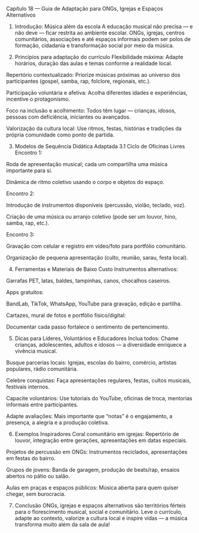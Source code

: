 Capítulo 18 — Guia de Adaptação para ONGs, Igrejas e Espaços Alternativos
1. Introdução: Música além da escola
A educação musical não precisa — e não deve — ficar restrita ao ambiente escolar. ONGs, igrejas, centros comunitários, associações e até espaços informais podem ser polos de formação, cidadania e transformação social por meio da música.

2. Princípios para adaptação do currículo
Flexibilidade máxima: Adapte horários, duração das aulas e temas conforme a realidade local.

Repertório contextualizado: Priorize músicas próximas ao universo dos participantes (gospel, samba, rap, folclore, regionais, etc.).

Participação voluntária e afetiva: Acolha diferentes idades e experiências, incentive o protagonismo.

Foco na inclusão e acolhimento: Todos têm lugar — crianças, idosos, pessoas com deficiência, iniciantes ou avançados.

Valorização da cultura local: Use ritmos, festas, histórias e tradições da própria comunidade como ponto de partida.

3. Modelos de Sequência Didática Adaptada
3.1 Ciclo de Oficinas Livres
Encontro 1:

Roda de apresentação musical; cada um compartilha uma música importante para si.

Dinâmica de ritmo coletivo usando o corpo e objetos do espaço.

Encontro 2:

Introdução de instrumentos disponíveis (percussão, violão, teclado, voz).

Criação de uma música ou arranjo coletivo (pode ser um louvor, hino, samba, rap, etc.).

Encontro 3:

Gravação com celular e registro em vídeo/foto para portfólio comunitário.

Organização de pequena apresentação (culto, reunião, sarau, festa local).

4. Ferramentas e Materiais de Baixo Custo
Instrumentos alternativos:

Garrafas PET, latas, baldes, tampinhas, canos, chocalhos caseiros.

Apps gratuitos:

BandLab, TikTok, WhatsApp, YouTube para gravação, edição e partilha.

Cartazes, mural de fotos e portfólio físico/digital:

Documentar cada passo fortalece o sentimento de pertencimento.

5. Dicas para Líderes, Voluntários e Educadores
Inclua todos: Chame crianças, adolescentes, adultos e idosos — a diversidade enriquece a vivência musical.

Busque parcerias locais: Igrejas, escolas do bairro, comércio, artistas populares, rádio comunitária.

Celebre conquistas: Faça apresentações regulares, festas, cultos musicais, festivais internos.

Capacite voluntários: Use tutoriais do YouTube, oficinas de troca, mentorias informais entre participantes.

Adapte avaliações: Mais importante que “notas” é o engajamento, a presença, a alegria e a produção coletiva.

6. Exemplos Inspiradores
Coral comunitário em igrejas: Repertório de louvor, integração entre gerações, apresentações em datas especiais.

Projetos de percussão em ONGs: Instrumentos reciclados, apresentações em festas do bairro.

Grupos de jovens: Banda de garagem, produção de beats/rap, ensaios abertos no pátio ou salão.

Aulas em praças e espaços públicos: Música aberta para quem quiser chegar, sem burocracia.

7. Conclusão
ONGs, igrejas e espaços alternativos são territórios férteis para o florescimento musical, social e comunitário.
Leve o currículo, adapte ao contexto, valorize a cultura local e inspire vidas — a música transforma muito além da sala de aula!


